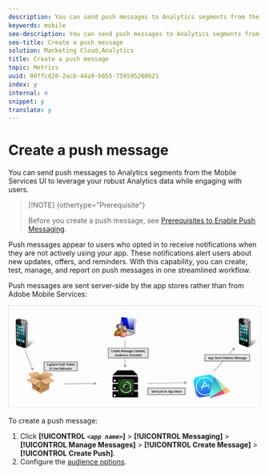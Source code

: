 ```yaml
---
description: You can send push messages to Analytics segments from the Mobile Services UI to leverage your robust Analytics data while engaging with users.
keywords: mobile
seo-description: You can send push messages to Analytics segments from the Mobile Services UI to leverage your robust Analytics data while engaging with users.
seo-title: Create a push message
solution: Marketing Cloud,Analytics
title: Create a push message
topic: Metrics
uuid: 007fcd28-2acb-44a9-b855-759595260b21
index: y
internal: n
snippet: y
translate: y
---
```


# Create a push message

You can send push messages to Analytics segments from the Mobile Services UI to leverage your robust Analytics data while engaging with users.

>[!NOTE] {othertype="Prerequisite"}
>
>Before you create a push message, see [Prerequisites to Enable Push Messaging](../../c_manage_app_settings/c_mob_confg-app/configure_push_messaging/prerequisites_push_messaging.md#concept_28A61FEE3C7F48F1866BD1995EC43ACE).

Push messages appear to users who opted in to receive notifications when they are not actively using your app. These notifications alert users about new updates, offers, and reminders. With this capability, you can create, test, manage, and report on push messages in one streamlined workflow.

Push messages are sent server-side by the app stores rather than from Adobe Mobile Services:

![](assets/push_message_diagram.png)

To create a push message: 

1. Click **[!UICONTROL *`<app name>`*]** > **[!UICONTROL Messaging]** > **[!UICONTROL Manage Messages]** > **[!UICONTROL Create Message]** > **[!UICONTROL Create Push]**.
1. Configure the [audience options](../../in_app_messaging/t_create_push_message/c_audience-push-message.md#concept_2A4EFA42181B41A98477C0E9164E017E).
